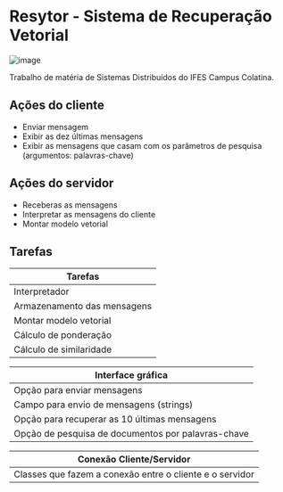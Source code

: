 ﻿Resytor - Sistema de Recuperação Vetorial
=========================================
![image](https://raw.githubusercontent.com/luizventurote/resytor/master/img/Logo.png)

Trabalho de matéria de Sistemas Distribuídos do IFES Campus Colatina.

## Ações do cliente ##
* Enviar mensagem
* Exibir as dez últimas mensagens
* Exibir as mensagens que casam com os parâmetros de pesquisa (argumentos: palavras-chave)

## Ações do servidor ##
* Receberas as mensagens
* Interpretar as mensagens do cliente
* Montar modelo vetorial

## Tarefas

| Tarefas                     |
|-----------------------------|
| Interpretador               |
| Armazenamento das mensagens |
| Montar modelo vetorial      |
| Cálculo de ponderação       |
| Cálculo de similaridade     |

| Interface gráfica                                  |
|----------------------------------------------------|
| Opção para enviar mensagens                        |
| Campo para envio de mensagens (strings)            |
| Opção para recuperar as 10 últimas mensagens       |
| Opção de pesquisa de documentos por palavras-chave |

| Conexão Cliente/Servidor                                 |
|----------------------------------------------------------|
| Classes que fazem a conexão entre o cliente e o servidor |
